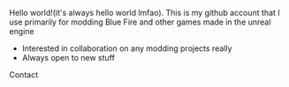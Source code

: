Hello world!(it's always hello world lmfao). This is my github account that I use primarily for modding Blue Fire and other games made in the unreal engine 
- Interested in collaboration on any modding projects really
- Always open to new stuff

Contact

<!---
bananaturtlesandwich/bananaturtlesandwich is a ✨ special ✨ repository because its `README.md` (this file) appears on your GitHub profile.
You can click the Preview link to take a look at your changes.
--->
